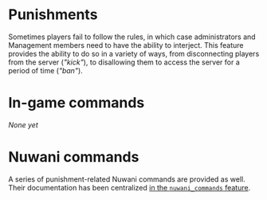 # Punishments
Sometimes players fail to follow the rules, in which case administrators and Management members
need to have the ability to interject. This feature provides the ability to do so in a variety
of ways, from disconnecting players from the server (_"kick"_), to disallowing them to access
the server for a period of time (_"ban"_).

# In-game commands
_None yet_

# Nuwani commands
A series of punishment-related Nuwani commands are provided as well. Their documentation has been
centralized [in the `nuwani_commands` feature](../nuwani_commands/).
